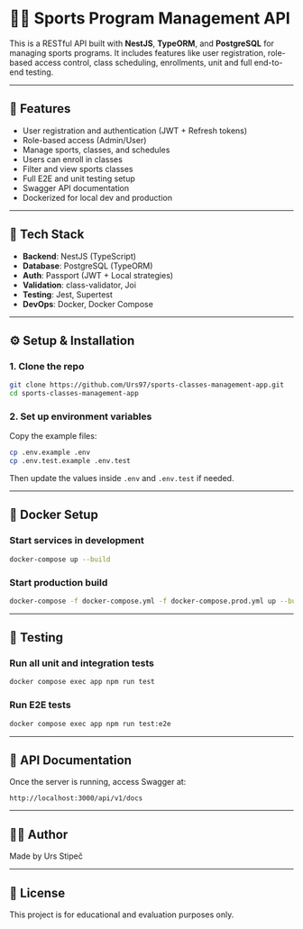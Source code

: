 # 🏋️‍♂️ Sports Program Management API

This is a RESTful API built with **NestJS**, **TypeORM**, and **PostgreSQL** for managing sports programs. It includes features like user registration, role-based access control, class scheduling, enrollments, unit and full end-to-end testing.

---

## 🚀 Features

- User registration and authentication (JWT + Refresh tokens)
- Role-based access (Admin/User)
- Manage sports, classes, and schedules
- Users can enroll in classes
- Filter and view sports classes
- Full E2E and unit testing setup
- Swagger API documentation
- Dockerized for local dev and production

---

## 🧱 Tech Stack

- **Backend**: NestJS (TypeScript)
- **Database**: PostgreSQL (TypeORM)
- **Auth**: Passport (JWT + Local strategies)
- **Validation**: class-validator, Joi
- **Testing**: Jest, Supertest
- **DevOps**: Docker, Docker Compose

---

## ⚙️ Setup & Installation

### 1. Clone the repo

```bash
git clone https://github.com/Urs97/sports-classes-management-app.git
cd sports-classes-management-app
```

### 2. Set up environment variables

Copy the example files:

```bash
cp .env.example .env
cp .env.test.example .env.test
```

Then update the values inside `.env` and `.env.test` if needed.

---

## 🐳 Docker Setup

### Start services in development

```bash
docker-compose up --build
```

### Start production build

```bash
docker-compose -f docker-compose.yml -f docker-compose.prod.yml up --build -d
```

---

## 🧪 Testing

### Run all unit and integration tests

```bash
docker compose exec app npm run test
```

### Run E2E tests

```bash
docker compose exec app npm run test:e2e
```

---

## 📖 API Documentation

Once the server is running, access Swagger at:

```
http://localhost:3000/api/v1/docs
```

---

## 🧑‍💻 Author

Made by Urs Stipeč

---

## 📄 License

This project is for educational and evaluation purposes only.
